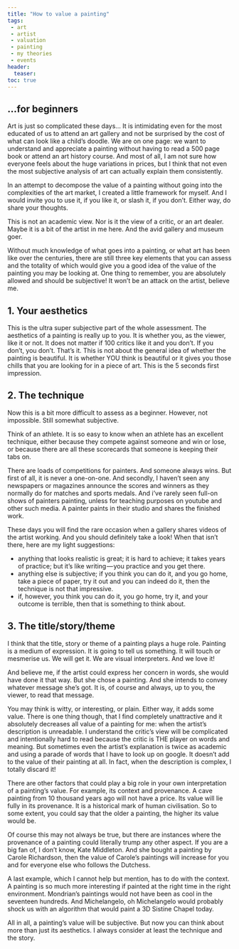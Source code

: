 ```yaml
---
title: "How to value a painting"
tags:
 - art
 - artist
 - valuation
 - painting
 - my theories
 - events
header:
  teaser: 
toc: true
---   
```


## ...for beginners


Art is just so complicated these days… It is intimidating even for the most educated of us to attend an art gallery and not be surprised by the cost of what can look like a child’s doodle. We are on one page: we want to understand and appreciate a painting without having to read a 500 page book or attend an art history course. And most of all, I am not sure how everyone feels about the huge variations in prices, but I think that not even the most subjective analysis of art can actually explain them consistently.

In an attempt to decompose the value of a painting without going into the complexities of the art market, I created a little framework for myself. And I would invite you to use it, if you like it, or slash it, if you don’t. Either way, do share your thoughts.

This is not an academic view. Nor is it the view of a critic, or an art dealer. Maybe it is a bit of the artist in me here. And the avid gallery and museum goer.

Without much knowledge of what goes into a painting, or what art has been like over the centuries, there are still three key elements that you can assess and the totality of which would give you a good idea of the value of the painting you may be looking at. One thing to remember, you are absolutely allowed and should be subjective! It won’t be an attack on the artist, believe me.

## 1. Your aesthetics

This is the ultra super subjective part of the whole assessment. The aesthetics of a painting is really up to you. It is whether you, as the viewer, like it or not. It does not matter if 100 critics like it and you don’t. If you don’t, you don’t. That’s it. This is not about the general idea of whether the painting is beautiful. It is whether YOU think is beautiful or it gives you those chills that you are looking for in a piece of art. This is the 5 seconds first impression.

## 2. The technique

Now this is a bit more difficult to assess as a beginner. However, not impossible. Still somewhat subjective.

Think of an athlete. It is so easy to know when an athlete has an excellent technique, either because they compete against someone and win or lose, or because there are all these scorecards that someone is keeping their tabs on.

There are loads of competitions for painters. And someone always wins. But first of all, it is never a one-on-one. And secondly, I haven’t seen any newspapers or magazines announce the scores and winners as they normally do for matches and sports medals. And i’ve rarely seen full-on shows of painters painting, unless for teaching purposes on youtube and other such media. A painter paints in their studio and shares the finished work.

These days you will find the rare occasion when a gallery shares videos of the artist working. And you should definitely take a look! When that isn’t there, here are my light suggestions:

   - anything that looks realistic is great; it is hard to achieve; it takes years of practice; but it’s like writing — you practice and you get there.
   - anything else is subjective; if you think you can do it, and you go home, take a piece of paper, try it out and you can indeed do it, then the technique is not that impressive.
   - if, however, you think you can do it, you go home, try it, and your outcome is terrible, then that is something to think about.

## 3. The title/story/theme

I think that the title, story or theme of a painting plays a huge role. Painting is a medium of expression. It is going to tell us something. It will touch or mesmerise us. We will get it. We are visual interpreters. And we love it!

And believe me, if the artist could express her concern in words, she would have done it that way. But she chose a painting. And she intends to convey whatever message she’s got. It is, of course and always, up to you, the viewer, to read that message.

You may think is witty, or interesting, or plain. Either way, it adds some value. There is one thing though, that I find completely unattractive and it absolutely decreases all value of a painting for me: when the artist’s description is unreadable. I understand the critic’s view will be complicated and intentionally hard to read because the critic is THE player on words and meaning. But sometimes even the artist’s explanation is twice as academic and using a parade of words that I have to look up on google. It doesn’t add to the value of their painting at all. In fact, when the description is complex, I totally discard it!

There are other factors that could play a big role in your own interpretation of a painting’s value. For example, its context and provenance. A cave painting from 10 thousand years ago will not have a price. Its value will lie fully in its provenance. It is a historical mark of human civilisation. So to some extent, you could say that the older a painting, the higher its value would be.

Of course this may not always be true, but there are instances where the provenance of a painting could literally trump any other aspect. If you are a big fan of, I don’t know, Kate Middleton. And she bought a painting by Carole Richardson, then the value of Carole’s paintings will increase for you and for everyone else who follows the Dutchess.

A last example, which I cannot help but mention, has to do with the context. A painting is so much more interesting if painted at the right time in the right environment. Mondrian’s paintings would not have been as cool in the seventeen hundreds. And Michelangelo, oh Michelangelo would probably shock us with an algorithm that would paint a 3D Sistine Chapel today.

All in all, a painting’s value will be subjective. But now you can think about more than just its aesthetics. I always consider at least the technique and the story.
